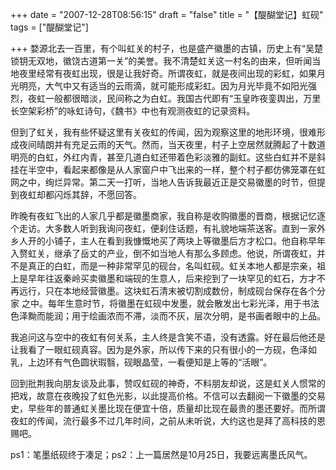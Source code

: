 +++
date = "2007-12-28T08:56:15"
draft = "false"
title = "【醍醐堂记】虹砚"
tags = ["醍醐堂记"]

+++
婺源北去一百里，有个叫虹关的村子，也是盛产徽墨的古镇，历史上有“吴楚锁钥无双地，徽饶古道第一关”的美誉。我不清楚虹关这一村名的由来，但听闻当地夜里经常有夜虹出现，很是让我好奇。所谓夜虹，就是夜间出现的彩虹，如果月光明亮，大气中又有适当的云雨滴，就可能形成彩虹。因为月光毕竟不如阳光强烈，夜虹一般都很暗淡，民间称之为白虹。我国古代即有“玉皇昨夜銮舆出，万里长空架彩桥”的咏虹诗句，《魏书》中也有观测夜虹的记录资料。
  
但到了虹关，我有些怀疑这里有关夜虹的传闻，因为观察这里的地形环境，很难形成夜间晴朗并有充足云雨的天气。然而，当天夜里，村子上空居然就腾起了十数道明亮的白虹，外红内青，甚至几道白虹还带着色彩淡雅的副虹。这些白虹并不是斜挂在半空中，看起来都像是从人家窗户中飞出来的一样，整个村子都仿佛笼罩在虹网之中，绚烂异常。第二天一打听，当地人告诉我最近正是交易徽墨的时节，但提到夜虹却都闪烁其辞，不愿回答。
  
昨晚有夜虹飞出的人家几乎都是徽墨商家，我自称是收购徽墨的晋商，根据记忆逐个走访。大多数人听到我询问夜虹，便刹住话题，有礼貌地端茶送客。直到一家外乡人开的小铺子，主人在看到我慷慨地买了两块上等徽墨后方才松口。他自称早年入赘虹关，继承了岳丈的产业，倒不如当地人有那么多顾虑。他说，所谓夜虹，并不是真正的白虹，而是一种非常罕见的砚台，名叫虹砚。虹关本地人都是宗亲，祖上是早年往返秦岭买卖徽墨和端砚的生意人，后来挖到了一块罕见的虹石，方才不再远行，只在本地经营徽墨。这块虹石清末被切割成数份，制成砚台保存在各个分家 之中。每年生意时节，将徽墨在虹砚中发墨，就会散发出七彩光泽，用于书法色泽黝而能润；用于绘画浓而不滞，淡而不灰，层次分明，是书画者眼中的上品。

我追问这与空中的夜虹有何关系，主人终是含笑不语，没有透露。好在最后他还是让我看了一眼虹砚真容。因为是外家，所以传下来的只有很小的一方砚，色泽如乳，上边环有气色圆状瑕翳，砚眼晶莹，一看便知是上等的“活眼”。
  
回到批荆我向朋友谈及此事，赞叹虹砚的神奇，不料朋友却说，这是虹关人惯常的把戏，故意在夜晚投了虹色光影，以此提高价格。不信可以去翻阅一下徽墨的交易史，早些年的普通虹关墨比现在便宜十倍，质量却比现在最贵的墨还要好。而所谓夜虹的传闻，流行最多不过几年时间，之前从未听说，大约这也是拜了高科技的恩赐吧。
  
ps1：笔墨纸砚终于凑足；ps2：上一篇居然是10月25日，我要远离墨氏风气。
